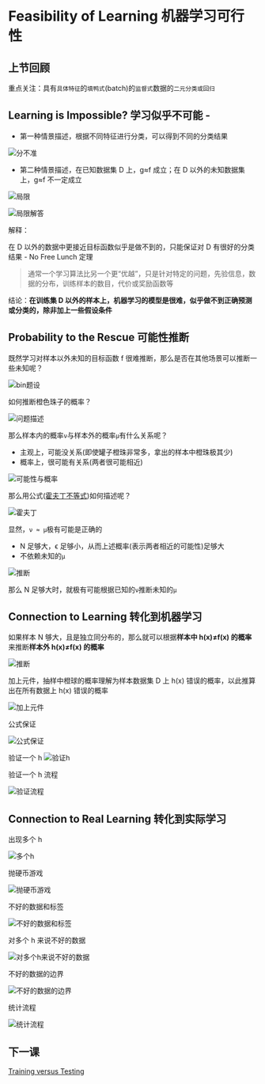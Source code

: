 # Feasibility of Learning 机器学习可行性
## 上节回顾

重点关注：具有`具体特征`的`填鸭式`(batch)的`监督式`数据的`二元分类或回归`

## Learning is Impossible? 学习似乎不可能 - 

- 第一种情景描述，根据不同特征进行分类，可以得到不同的分类结果

![分不准](/images/kx101_.png)

- 第二种情景描述，在已知数据集 D 上，g≈f 成立；在 D 以外的未知数据集上，g≈f 不一定成立

![局限](/images/kx102_.png)

![局限解答](/images/kx103_.png)

解释：

在 D 以外的数据中更接近目标函数似乎是做不到的，只能保证对 D 有很好的分类结果 - No Free Lunch 定理

> 通常一个学习算法比另一个更“优越”，只是针对特定的问题，先验信息，数据的分布，训练样本的数目，代价或奖励函数等

结论：**在训练集 D 以外的样本上，机器学习的模型是很难，似乎做不到正确预测或分类的，除非加上一些假设条件**

## Probability to the Rescue 可能性推断

既然学习对样本以外未知的目标函数 f 很难推断，那么是否在其他场景可以推断一些未知呢？

![bin题设](/images/kx201_.png)

如何推断橙色珠子的概率？

![问题描述](/images/kx202_.png)

那么样本内的概率`ν`与样本外的概率`μ`有什么关系呢？
- 主观上，可能没关系(即使罐子橙珠非常多，拿出的样本中橙珠极其少)
- 概率上，很可能有关系(两者很可能相近)

![可能性与概率](/images/kx203_.png)

那么用公式([霍夫丁不等式](/note/SC/霍夫丁不等式.md))如何描述呢？

![霍夫丁](/images/kx204_.png)

显然，`ν ≈ μ`极有可能是正确的
- N 足够大，ϵ 足够小，从而上述概率(表示两者相近的可能性)足够大
- 不依赖未知的`μ`

![推断](/images/kx205_.png)

那么 N 足够大时，就极有可能根据已知的`ν`推断未知的`μ`

## Connection to Learning 转化到机器学习
如果样本 N 够大，且是独立同分布的，那么就可以根据**样本中 h(x)≠f(x) 的概率**来推断**样本外 h(x)≠f(x) 的概率**

![推断](/images/kx300_.png)

加上元件，抽样中橙球的概率理解为样本数据集 D 上 h(x) 错误的概率，以此推算出在所有数据上 h(x) 错误的概率


![加上元件](/images/kx301_.png)

公式保证

![公式保证](/images/kx302_.png)

验证一个 h
![验证h](/images/kx303_.png)

验证一个 h 流程

![验证流程](/images/kx304_.png)

## Connection to Real Learning 转化到实际学习

出现多个 h 

![多个h](/images/kx401_.png)

抛硬币游戏

![抛硬币游戏](/images/kx402_.png)

不好的数据和标签

![不好的数据和标签](/images/kx403_.png)

对多个 h 来说不好的数据 

![对多个h来说不好的数据](/images/kx404_.png)

不好的数据的边界

![不好的数据的边界](/images/kx405_.png)

统计流程

![统计流程](/images/kx406_.png)


## 下一课

[Training versus Testing](/note/MLF/mlf05.md)